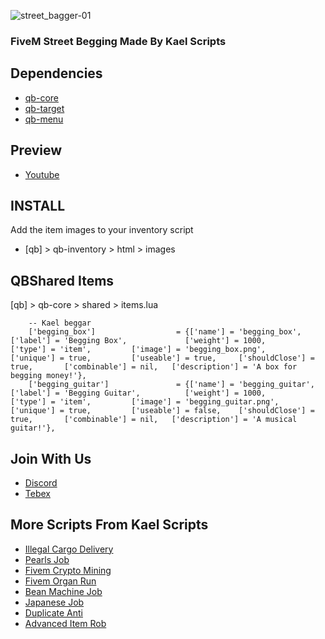 ![street_bagger-01](https://github.com/abdullasadi/Kael-Street-Beggar/assets/17822126/4eb0bbf9-6885-4973-9233-086f3df10cdb)

### FiveM Street Begging Made By Kael Scripts

## Dependencies
- [qb-core](https://github.com/qbcore-framework/qb-core)
- [qb-target](https://github.com/qbcore-framework/qb-target)
- [qb-menu](https://github.com/qbcore-framework/qb-menu)

## Preview
- [Youtube](https://youtu.be/7Are_U8_dpA)

## INSTALL

Add the item images to your inventory script

-	[qb] > qb-inventory > html > images

    
## QBShared Items

[qb] > qb-core > shared > items.lua

```
	-- Kael beggar
    ['begging_box']                  = {['name'] = 'begging_box',                         ['label'] = 'Begging Box',             ['weight'] = 1000,         ['type'] = 'item',         ['image'] = 'begging_box.png',             ['unique'] = true,         ['useable'] = true,     ['shouldClose'] = true,       ['combinable'] = nil,   ['description'] = 'A box for begging money!'},
    ['begging_guitar']               = {['name'] = 'begging_guitar',                      ['label'] = 'Begging Guitar',          ['weight'] = 1000,         ['type'] = 'item',         ['image'] = 'begging_guitar.png',          ['unique'] = true,         ['useable'] = false,    ['shouldClose'] = true,       ['combinable'] = nil,   ['description'] = 'A musical guitar!'},
```

## Join With Us
- [Discord](https://discord.gg/JwWANh8EY5)
- [Tebex](https://kael.tebex.io/)

## More Scripts From Kael Scripts
- [Illegal Cargo Delivery](https://kael.tebex.io/package/5642002)
- [Pearls Job](https://kael.tebex.io/package/5672502)
- [Fivem Crypto Mining](https://kael.tebex.io/package/5547351)
- [Fivem Organ Run](https://kael.tebex.io/package/5677195)
- [Bean Machine Job](https://kael.tebex.io/package/5667470)
- [Japanese Job](https://kael.tebex.io/package/5617380)
- [Duplicate Anti](https://kael.tebex.io/package/5534122)
- [Advanced Item Rob](https://kael.tebex.io/package/5549462)
